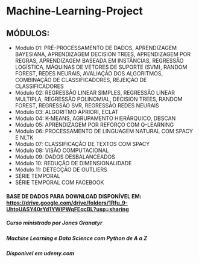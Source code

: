 # Machine-Learning-Project

## MÓDULOS:
- Modulo 01: PRÉ-PROCESSAMENTO DE DADOS, APRENDIZAGEM BAYESIANA, APRENDIZAGEM DECISION TREES, APRENDIZAGEM POR REGRAS, APRENDIZAGEM BASEADA EM INSTÂNCIAS, REGRESSÃO LOGÍSTICA, MÁQUINAS DE VETORES DE SUPORTE (SVM), RANDOM FOREST, REDES NEURAIS, AVALIAÇÃO DOS ALGORITMOS, COMBINAÇÃO DE CLASSIFICADORES, REJEIÇÃO DE CLASSIFICADORES
- Módulo 02: REGRESSÃO LINEAR SIMPLES, REGRESSÃO LINEAR MULTIPLA, REGRESSÃO POLINOMIAL, DECISION TREES, RANDOM FOREST, REGRESSÃO SVR, REGRESSÃO REDES NEURAIS
- Módulo 03: ALGORITMO APRIORI, ECLAT
- Módulo 04: K-MEANS, AGRUPAMENTO HIERÁRQUICO, DBSCAN
- Módulo 05: APRENDIZAGEM POR REFORÇO COM Q-LEARNING
- Módulo 06: PROCESSAMENTO DE LINGUAGEM NATURAL COM SPACY E NLTK
- Módulo 07: CLASSIFICAÇÃO DE TEXTOS COM SPACY
- Módulo 08: VISÃO COMPUTACIONAL
- Módulo 09: DADOS DESBALANCEADOS
- Módulo 10: REDUÇÃO DE DIMENSIONALIDADE
- Módulo 11: DETECÇÃO DE OUTLIERS
- SÉRIE TEMPORAL
- SÉRIE TEMPORAL COM FACEBOOK

#### BASE DE DADOS PARA DOWNLOAD DISPONÍVEL EM: https://drive.google.com/drive/folders/1Rfu_9-UhtoUASY40rYd1YWlPWqFEqcBL?usp=sharing

##### Curso ministrado por Jones Granatyr
##### Machine Learning e Data Science com Python de A a Z
##### Disponível em udemy.com
